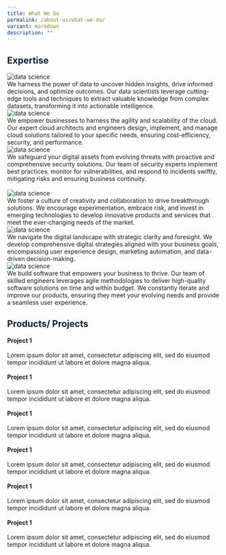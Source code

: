 ```yaml
---
title: What We Do
permalink: /about-us/what-we-do/
variant: markdown
description: ""
---
```

<h2><span style="color:#081f3c">Expertise</span></h2>

<div class="row">
<div class="col">
<img alt="data science" src="/images/Expertise%20/Untitled_presentation.png"><br>
<div class="has-text-justified">We harness the power of data to uncover hidden insights, drive informed decisions, and optimize outcomes. Our data scientists leverage cutting-edge tools and techniques to extract valuable knowledge from complex datasets, transforming it into actionable intelligence. 
</div>
</div>
	<div class="col">
<img alt="data science" src="/images/Expertise%20/Untitled_presentation__1_.png"><br>
<div class="has-text-justified">We empower businesses to harness the agility and scalability of the cloud. Our expert cloud architects and engineers design, implement, and manage cloud solutions tailored to your specific needs, ensuring cost-efficiency, security, and performance.
</div>
</div>
<div class="col">
<img alt="data science" src="/images/Expertise%20/Untitled_presentation__2_.png"><br>
<div class="has-text-justified">We safeguard your digital assets from evolving threats with proactive and comprehensive security solutions. Our team of security experts implement best practices, monitor for vulnerabilities, and respond to incidents swiftly, mitigating risks and ensuring business continuity.
</div>
</div>
<br>

</div>
<div class="row">
	<div class="col">
<img alt="data science" src="/images/Expertise%20/Untitled_presentation__3_.png"><br>
<div class="has-text-justified">We foster a culture of creativity and collaboration to drive breakthrough solutions. We encourage experimentation, embrace risk, and invest in emerging technologies to develop innovative products and services that meet the ever-changing needs of the market.
</div>
</div>
<div class="col">
<img alt="data science" src="/images/Expertise%20/Untitled_presentation__4_.png"><br>
<div class="has-text-justified">We navigate the digital landscape with strategic clarity and foresight. We develop comprehensive digital strategies aligned with your business goals, encompassing user experience design, marketing automation, and data-driven decision-making.
</div>
</div>
<div class="col">
<img alt="data science" src="/images/Expertise%20/Untitled_presentation__5_.png"><br>
<div class="has-text-justified">We build software that empowers your business to thrive. Our team of skilled engineers leverages agile methodologies to deliver high-quality software solutions on time and within budget. We constantly iterate and improve our products, ensuring they meet your evolving needs and provide a seamless user experience.
</div>
</div>
	</div>

<h2><span style="color:#081f3c">Products/ Projects</span></h2>
<div class="row">
<div class="col"> 
<img alt="" src="/images/1685636474423.jpeg"><br>
		<div class="has-text-centered"><b>Project 1</b></div><br>
		<div class="has-text-justified">Lorem ipsum dolor sit amet, consectetur adipiscing elit, sed do eiusmod tempor incididunt ut labore et dolore magna aliqua.
</div>
<br>

</div>
	<div class="col"> 
<img alt="" src="/images/1685636474423.jpeg"><br>
		<div class="has-text-centered"><b>Project 1</b></div><br>
		<div class="has-text-justified">Lorem ipsum dolor sit amet, consectetur adipiscing elit, sed do eiusmod tempor incididunt ut labore et dolore magna aliqua. 
</div>
<br>

</div>
	<div class="col"> 
<img alt="" src="/images/1685636474423.jpeg"><br>
		<div class="has-text-centered"><b>Project 1</b></div><br>
		<div class="has-text-justified">Lorem ipsum dolor sit amet, consectetur adipiscing elit, sed do eiusmod tempor incididunt ut labore et dolore magna aliqua. 
</div>
<br></div></div>
<div class="row">
<div class="col"> 
<img alt="" src="/images/1685636474423.jpeg"><br>
		<div class="has-text-centered"><b>Project 1</b></div><br>
		<div class="has-text-justified">Lorem ipsum dolor sit amet, consectetur adipiscing elit, sed do eiusmod tempor incididunt ut labore et dolore magna aliqua.
</div>
<br>

</div>
	<div class="col"> 
<img alt="" src="/images/1685636474423.jpeg"><br>
		<div class="has-text-centered"><b>Project 1</b></div><br>
		<div class="has-text-justified">Lorem ipsum dolor sit amet, consectetur adipiscing elit, sed do eiusmod tempor incididunt ut labore et dolore magna aliqua. 
</div>
<br>

</div>
	<div class="col"> 
<img alt="" src="/images/1685636474423.jpeg"><br>
		<div class="has-text-centered"><b>Project 1</b></div><br>
		<div class="has-text-justified">Lorem ipsum dolor sit amet, consectetur adipiscing elit, sed do eiusmod tempor incididunt ut labore et dolore magna aliqua. 
</div>
<br></div></div>
